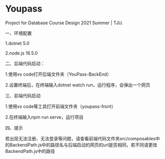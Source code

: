 # Youpass

Project for Database Course Design 2021 Summer | TJU.

一、环境配置

1.dotnet 5.0

2.node.js  16.5.0

二、后端代码启动：

1.使用vs code打开后端文件夹（YouPass-BackEnd）

2.设置终端后，在终端输入dotnet watch run，运行程序，会弹出一个网页

三、前端代码启动

1.使用vs code等工具打开前端文件夹（youpass-front）

2.在终端输入npm run serve，运行项目

四、提示

若出现无法注册、无法登录等问题，请查看前端代码文件夹src/composables中的BackendPath.js中的路径名与后端启动的网页的url是否相同，若不同请更改BackendPath.js中的路径
